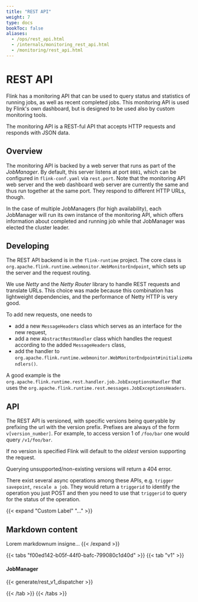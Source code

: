 ```yaml
---
title: "REST API"
weight: 7
type: docs
bookToc: false
aliases:
  - /ops/rest_api.html
  - /internals/monitoring_rest_api.html
  - /monitoring/rest_api.html
---
```

<!--
Licensed to the Apache Software Foundation (ASF) under one
or more contributor license agreements.  See the NOTICE file
distributed with this work for additional information
regarding copyright ownership.  The ASF licenses this file
to you under the Apache License, Version 2.0 (the
"License"); you may not use this file except in compliance
with the License.  You may obtain a copy of the License at

  http://www.apache.org/licenses/LICENSE-2.0

Unless required by applicable law or agreed to in writing,
software distributed under the License is distributed on an
"AS IS" BASIS, WITHOUT WARRANTIES OR CONDITIONS OF ANY
KIND, either express or implied.  See the License for the
specific language governing permissions and limitations
under the License.
-->

# REST API

Flink has a monitoring API that can be used to query status and statistics of running jobs, as well as recent completed jobs.
This monitoring API is used by Flink's own dashboard, but is designed to be used also by custom monitoring tools.

The monitoring API is a REST-ful API that accepts HTTP requests and responds with JSON data.

## Overview

The monitoring API is backed by a web server that runs as part of the *JobManager*. By default, this server listens at port `8081`, which can be configured in `flink-conf.yaml` via `rest.port`. Note that the monitoring API web server and the web dashboard web server are currently the same and thus run together at the same port. They respond to different HTTP URLs, though.

In the case of multiple JobManagers (for high availability), each JobManager will run its own instance of the monitoring API, which offers information about completed and running job while that JobManager was elected the cluster leader.


## Developing

The REST API backend is in the `flink-runtime` project. The core class is `org.apache.flink.runtime.webmonitor.WebMonitorEndpoint`, which sets up the server and the request routing.

We use *Netty* and the *Netty Router* library to handle REST requests and translate URLs. This choice was made because this combination has lightweight dependencies, and the performance of Netty HTTP is very good.

To add new requests, one needs to
* add a new `MessageHeaders` class which serves as an interface for the new request,
* add a new `AbstractRestHandler` class which handles the request according to the added `MessageHeaders` class,
* add the handler to `org.apache.flink.runtime.webmonitor.WebMonitorEndpoint#initializeHandlers()`.

A good example is the `org.apache.flink.runtime.rest.handler.job.JobExceptionsHandler` that uses the `org.apache.flink.runtime.rest.messages.JobExceptionsHeaders`.


## API

The REST API is versioned, with specific versions being queryable by prefixing the url with the version prefix. Prefixes are always of the form `v[version_number]`.
For example, to access version 1 of `/foo/bar` one would query `/v1/foo/bar`.

If no version is specified Flink will default to the *oldest* version supporting the request.

Querying unsupported/non-existing versions will return a 404 error.

There exist several async operations among these APIs, e.g. `trigger savepoint`, `rescale a job`. They would return a `triggerid` to identify the operation you just POST and then you need to use that `triggerid` to query for the status of the operation.

{{< expand "Custom Label" "..." >}}
## Markdown content
Lorem markdownum insigne...
{{< /expand >}}

{{< tabs "f00ed142-b05f-44f0-bafc-799080c1d40d" >}}
{{< tab "v1" >}}
#### JobManager

{{< generate/rest_v1_dispatcher >}}

{{< /tab >}}
{{< /tabs >}}

